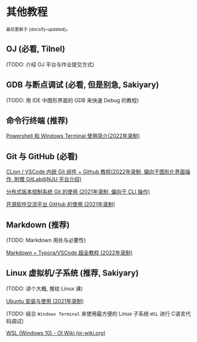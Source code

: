 # 其他教程

<small>最后更新于 {docsify-updated}。</small>

## OJ (必看, Tilnel) 

(TODO: 介绍 OJ 平台与作业提交方式)

## GDB 与断点调试 (必看, 但是别急, Sakiyary) 

(TODO: 用 IDE 中图形界面的 GDB 来快速 Debug 的教程)

## 命令行终端 (推荐) 

[Powershell 和 Windows Terminal 使用简介(2022年录制)](https://www.bilibili.com/video/BV12Y4y1M72R)

## Git 与 GitHub (必看) 

[CLion / VSCode 内嵌 Git 组件 + Github 教程(2022年录制, 偏向于图形化界面操作, 附赠 GitLab@NJU 平台介绍)](https://www.bilibili.com/video/BV1VG41137RA)

[分布式版本控制系统 Git 的使用 (2021年录制, 偏向于 CLI 操作)](https://www.bilibili.com/video/BV15M4y1576Z)

[开源软件交流平台 GitHub 的使用 (2021年录制)](https://www.bilibili.com/video/BV1mM4y1g7SX)

## Markdown (推荐) 

(TODO: Markdown 用处与必要性)

 [Markdown + Typora/VSCode 超全教程 (2022年录制)](https://www.bilibili.com/video/BV1hG411p7fX)

## Linux 虚拟机/子系统 (推荐, Sakiyary) 

(TODO: 讲个大概, 推给 Linux 课)

[Ubuntu 安装与使用 (2021年录制)](https://www.bilibili.com/video/BV1vq4y1X7Wp)

(TODO: 结合 `Windows Terminal` 来使用最方便的 Linux 子系统 `WSL` 进行 C语言代码调试)

[WSL (Windows 10) - OI Wiki (oi-wiki.org)](https://oi-wiki.org/tools/wsl/)
